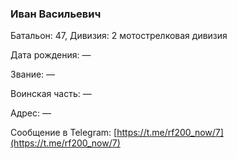 ### Иван Васильевич

Батальон: 47, Дивизия: 2 мотострелковая дивизия

Дата рождения: —

Звание: —

Воинская часть: —

Адрес: —

Сообщение в Telegram: [https://t.me/rf200_now/7](https://t.me/rf200_now/7)
